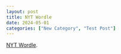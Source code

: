 ```yaml
---
layout: post
title: NYT Wordle
date: 2024-05-01
categories: ["New Category", "Test Post"]
---
```


[NYT Wordle](https://www.nytimes.com/games/wordle/index.html).

